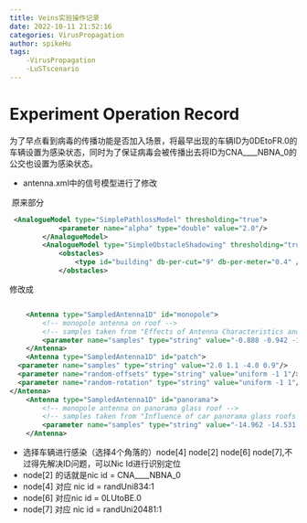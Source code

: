 ```yaml
---
title: Veins实验操作记录
date: 2022-10-11 21:52:16
categories: VirusPropagation
author: spikeHu
tags:
    -VirusPropagation
    -LuSTscenario
---
```


# Experiment Operation Record

为了早点看到病毒的传播功能是否加入场景，将最早出现的车辆ID为0DEtoFR.0的车辆设置为感染状态，同时为了保证病毒会被传播出去将ID为CNA____NBNA_0的公交也设置为感染状态。

<!--more-->

- antenna.xml中的信号模型进行了修改

​			原来部分

~~~xml
 <AnalogueModel type="SimplePathlossModel" thresholding="true">
            <parameter name="alpha" type="double" value="2.0"/>
        </AnalogueModel>
        <AnalogueModel type="SimpleObstacleShadowing" thresholding="true">
            <obstacles>
                <type id="building" db-per-cut="9" db-per-meter="0.4" />
            </obstacles>
~~~

修改成

~~~xml

    <Antenna type="SampledAntenna1D" id="monopole">
        <!-- monopole antenna on roof -->
        <!-- samples taken from "Effects of Antenna Characteristics and Placements on a Vehicle-to-Vehicle Channel Scenario" -->
        <parameter name="samples" type="string" value="-0.888 -0.942 -1.109 -1.29 -1.543 -1.717 -1.898 -1.902 -1.979 -2.018 -2.18 -2.336 -2.354 -2.287 -2.181 -2.008 -1.837 -1.667 -1.538 -1.553 -1.687 -1.819 -1.921 -1.977 -1.902 -1.768 -1.672 -1.741 -1.888 -2.167 -2.304 -2.326 -2.114 -1.838 -1.53 -1.36 -1.275 -1.331 -1.524 -1.759 -2.046 -2.212 -2.251 -2.04 -1.732 -1.519 -1.476 -1.579 -1.713 -1.775 -1.73 -1.585 -1.423 -1.339 -1.263 -1.433 -1.62 -1.857 -1.973 -2.059 -2.114 -2.097 -1.991 -1.95 -1.865 -1.865 -1.736 -1.606 -1.371 -1.17 -0.986 -0.893"/>
    </Antenna>
    <Antenna type="SampledAntenna1D" id="patch">
  <parameter name="samples" type="string" value="2.0 1.1 -4.0 0.9"/>
  <parameter name="random-offsets" type="string" value="uniform -1 1"/>
  <parameter name="random-rotation" type="string" value="uniform -1 1"/>
</Antenna>
    <Antenna type="SampledAntenna1D" id="panorama">
        <!-- monopole antenna on panorama glass roof -->
        <!-- samples taken from "Influence of car panorama glass roofs on Car2Car communication" -->
        <parameter name="samples" type="string" value="-14.962 -14.531 -14.035 -15.912 -13.103 -11.064 -9.902 -4.728 -6.49 -4.516 -2.66 -0.206 -1.223 2.692 3.219 2.568 3.52 5.896 6.006 6.384 5.405 5.279 5.243 5.433 3.03 2.296 1.664 0.618 1.708 -0.457 1.822 -0.799 1.658 2.735 0.948 0.622 1.156 2.046 1.655 2.611 1.335 -0.108 1.857 0.207 1.221 1.316 2.706 3.575 5.188 7.051 5.599 6.507 7.22 6.805 6.252 6.154 4.16 2.247 3.291 2.866 -1.093 -0.769 -2.331 -4.004 -5.806 -4.79 -10.014 -12.566 -15.903 -14.306 -11.265 -14.368"/>
    </Antenna>
~~~



- 选择车辆进行感染（选择4个角落的）node[4] node[2]  node[6]  node[7],不过得先解决ID问题，可以Nic Id进行识别定位
- node[2] 的话就是nic id = CNA____NBNA_0
- node[4] 对应 nic id = randUni834:1
- node[6] 对应nic id = 0LUtoBE.0
- node[7] 对应 nic id = randUni20481:1
